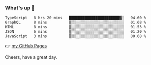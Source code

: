 ### What's up 👋

<!--START_SECTION:waka-->

```txt
TypeScript   8 hrs 20 mins   ███████████████████████▓░   94.60 %
GraphQL      8 mins          ▒░░░░░░░░░░░░░░░░░░░░░░░░   01.68 %
HTML         8 mins          ▒░░░░░░░░░░░░░░░░░░░░░░░░   01.53 %
JSON         6 mins          ▒░░░░░░░░░░░░░░░░░░░░░░░░   01.20 %
JavaScript   3 mins          ▒░░░░░░░░░░░░░░░░░░░░░░░░   00.68 %
```

<!--END_SECTION:waka-->

👉 [my GitHub Pages](https://ykzhukian.github.io)

Cheers, have a great day.


